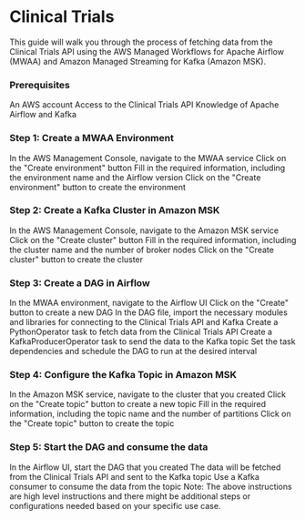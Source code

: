 # Clinical Trials

This guide will walk you through the process of fetching data from the Clinical Trials API using the AWS Managed Workflows for Apache Airflow (MWAA) and Amazon Managed Streaming for Kafka (Amazon MSK).

### Prerequisites

An AWS account
Access to the Clinical Trials API
Knowledge of Apache Airflow and Kafka

### Step 1: Create a MWAA Environment

In the AWS Management Console, navigate to the MWAA service
Click on the "Create environment" button
Fill in the required information, including the environment name and the Airflow version
Click on the "Create environment" button to create the environment

### Step 2: Create a Kafka Cluster in Amazon MSK

In the AWS Management Console, navigate to the Amazon MSK service
Click on the "Create cluster" button
Fill in the required information, including the cluster name and the number of broker nodes
Click on the "Create cluster" button to create the cluster

### Step 3: Create a DAG in Airflow

In the MWAA environment, navigate to the Airflow UI
Click on the "Create" button to create a new DAG
In the DAG file, import the necessary modules and libraries for connecting to the Clinical Trials API and Kafka
Create a PythonOperator task to fetch data from the Clinical Trials API
Create a KafkaProducerOperator task to send the data to the Kafka topic
Set the task dependencies and schedule the DAG to run at the desired interval

### Step 4: Configure the Kafka Topic in Amazon MSK

In the Amazon MSK service, navigate to the cluster that you created
Click on the "Create topic" button to create a new topic
Fill in the required information, including the topic name and the number of partitions
Click on the "Create topic" button to create the topic

### Step 5: Start the DAG and consume the data

In the Airflow UI, start the DAG that you created
The data will be fetched from the Clinical Trials API and sent to the Kafka topic
Use a Kafka consumer to consume the data from the topic
Note: The above instructions are high level instructions and there might be additional steps or configurations needed based on your specific use case.
